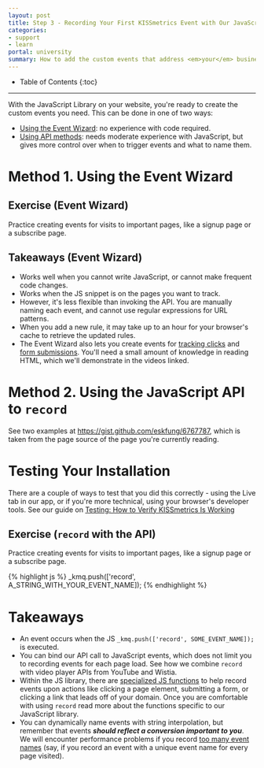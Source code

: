 ```yaml
---
layout: post
title: Step 3 - Recording Your First KISSmetrics Event with Our JavaScript
categories:
- support
- learn
portal: university
summary: How to add the custom events that address <em>your</em> business' conversions.
---
```

* Table of Contents
{:toc}

* * *
With the JavaScript Library on your website, you're ready to create the custom events you need. This can be done in one of two ways:

* [Using the Event Wizard][using-ew]: no experience with code required.
* [Using API methods][using-api]: needs moderate experience with JavaScript, but gives more control over when to trigger events and what to name them.


# Method 1. Using the Event Wizard

<div id="wistia_700b63755a" class="wistia_embed wistia-embed" data-video-width="640" data-video-height="400">
</div>

## Exercise (Event Wizard)

Practice creating events for visits to important pages, like a signup page or a subscribe page.

## Takeaways (Event Wizard)

* Works well when you cannot write JavaScript, or cannot make frequent code changes.
* Works when the JS snippet is on the pages you want to track.
* However, it's less flexible than invoking the API. You are manually naming each event, and cannot use regular expressions for URL patterns.
* When you add a new rule, it may take up to an hour for your browser's cache to retrieve the updated rules.
* The Event Wizard also lets you create events for [tracking clicks][click-tutorial] and [form submissions][form-tutorial]. You'll need a small amount of knowledge in reading HTML, which we'll demonstrate in the videos linked.


# Method 2. Using the JavaScript API to `record`

See two examples at <https://gist.github.com/eskfung/6767787>, which is taken from the page source of the page you're currently reading.


# Testing Your Installation

There are a couple of ways to test that you did this correctly - using the Live tab in our app, or if you're more technical, using your browser's developer tools. See our guide on [Testing: How to Verify KISSmetrics Is Working][testing]

## Exercise (`record` with the API)

Practice creating events for visits to important pages, like a signup page or a subscribe page.

{% highlight js %}
_kmq.push(['record', A_STRING_WITH_YOUR_EVENT_NAME]);
{% endhighlight %}

# Takeaways

* An event occurs when the JS `_kmq.push(['record', SOME_EVENT_NAME]);` is executed.
* You can bind our API call to JavaScript events, which does not limit you to recording events for each page load. See how we combine `record` with video player APIs from YouTube and Wistia.
* Within the JS library, there are [specialized JS functions][js-specific] to help record events upon actions like clicking a page element, submitting a form, or clicking a link that leads off of your domain. Once you are comfortable with using `record` read more about the functions specific to our JavaScript library.
* You can dynamically name events with string interpolation, but remember that events ***should reflect a conversion important to you***. We will encounter performance problems if you record [too many event names][too-many-events] (say, if you record an event with a unique event name for every page visited).

[using-ew]: #using_event_wizard
[using-api]: #using_javascript_api
[video-api]: /how-tos/tracking-video
[js-specific]: /apis/javascript/javascript-specific
[too-many-events]: /troubleshooting/too-many-event-names
[click-tutorial]: /tutorial/event-library-tutorial/events-clicks-tutorial
[form-tutorial]: /tutorial/event-library-tutorial/events-form-tutorial
[testing]: /getting-started/testing-km
